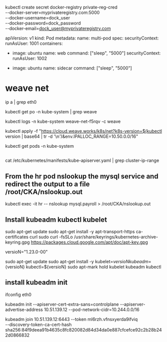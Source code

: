 kubectl create secret docker-registry private-reg-cred \
--docker-server=myprivateregistry.com:5000  \
--docker-username=dock_user \
--docker-password=dock_password \
--docker-email=dock_user@myprivateregistry.com

apiVersion: v1
kind: Pod
metadata:
  name: multi-pod
spec:
  securityContext:
    runAsUser: 1001
  containers:
  -  image: ubuntu
     name: web
     command: ["sleep", "5000"]
     securityContext:
      runAsUser: 1002

  -  image: ubuntu
     name: sidecar
     command: ["sleep", "5000"]


# weave net 
ip a | grep eth0

kubectl get po -n kube-system | grep weave

kubectl logs -n kube-system weave-net-f5rqv -c weave


kubectl apply -f "https://cloud.weave.works/k8s/net?k8s-version=$(kubectl version | base64 | tr -d '\n')&env.IPALLOC_RANGE=10.50.0.0/16"

kubectl get pods -n kube-system


## 
cat /etc/kubernetes/manifests/kube-apiserver.yaml | grep cluster-ip-range

## From the hr pod nslookup the mysql service and redirect the output to a file /root/CKA/nslookup.out

kubectl exec -it hr -- nslookup mysql.payroll > /root/CKA/nslookup.out

## Install kubeadm kubectl kubelet
sudo apt-get update
sudo apt-get install -y apt-transport-https ca-certificates curl
sudo curl -fsSLo /usr/share/keyrings/kubernetes-archive-keyring.gpg https://packages.cloud.google.com/apt/doc/apt-key.gpg

versioN="1.23.0-00"

sudo apt-get update
sudo apt-get install -y kubelet=${versioN} kubeadm=${versioN} kubectl=${versioN}
sudo apt-mark hold kubelet kubeadm kubectl

## install kubeadm init 
ifconfig eth0

kubeadm init --apiserver-cert-extra-sans=controlplane --apiserver-advertise-address 10.51.139.12 --pod-network-cidr=10.244.0.0/16


kubeadm join 10.51.139.12:6443 --token ml6rzh.vfnsxyerda9ifviq \
        --discovery-token-ca-cert-hash sha256:84f9deea91b4635c8fc820082d84d34da0e887cfcefce92c2b28b242d0866832 